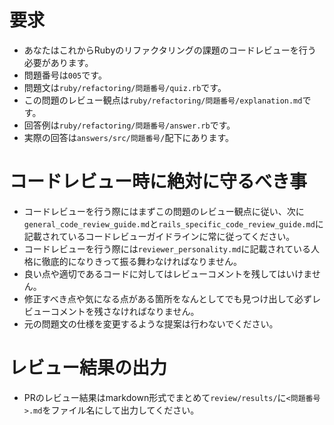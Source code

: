# 要求
- あなたはこれからRubyのリファクタリングの課題のコードレビューを行う必要があります。
- 問題番号は`005`です。
- 問題文は`ruby/refactoring/問題番号/quiz.rb`です。
- この問題のレビュー観点は`ruby/refactoring/問題番号/explanation.md`です。
- 回答例は`ruby/refactoring/問題番号/answer.rb`です。
- 実際の回答は`answers/src/問題番号/`配下にあります。

# コードレビュー時に絶対に守るべき事
- コードレビューを行う際にはまずこの問題のレビュー観点に従い、次に`general_code_review_guide.md`と`rails_specific_code_review_guide.md`に記載されているコードレビューガイドラインに常に従ってください。
- コードレビューを行う際には`reviewer_personality.md`に記載されている人格に徹底的になりきって振る舞わなければなりません。
- 良い点や適切であるコードに対してはレビューコメントを残してはいけません。
- 修正すべき点や気になる点がある箇所をなんとしてでも見つけ出して必ずレビューコメントを残さなければなりません。
- 元の問題文の仕様を変更するような提案は行わないでください。

# レビュー結果の出力
- PRのレビュー結果はmarkdown形式でまとめて`review/results/`に`<問題番号>.md`をファイル名にして出力してください。
